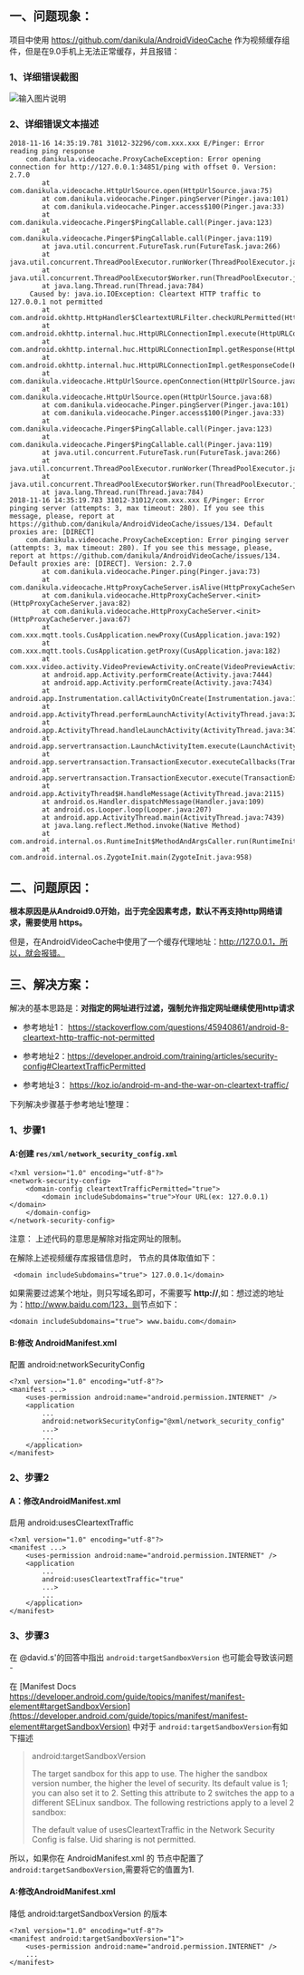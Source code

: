 ## 一、问题现象：
项目中使用 https://github.com/danikula/AndroidVideoCache 作为视频缓存组件，但是在9.0手机上无法正常缓存，并且报错：

### 1、详细错误截图
![输入图片说明](https://images.gitee.com/uploads/images/2018/1120/110445_bfc83838_930142.png "屏幕截图.png")


### 2、详细错误文本描述
```
2018-11-16 14:35:19.781 31012-32296/com.xxx.xxx E/Pinger: Error reading ping response
    com.danikula.videocache.ProxyCacheException: Error opening connection for http://127.0.0.1:34851/ping with offset 0. Version: 2.7.0
        at com.danikula.videocache.HttpUrlSource.open(HttpUrlSource.java:75)
        at com.danikula.videocache.Pinger.pingServer(Pinger.java:101)
        at com.danikula.videocache.Pinger.access$100(Pinger.java:33)
        at com.danikula.videocache.Pinger$PingCallable.call(Pinger.java:123)
        at com.danikula.videocache.Pinger$PingCallable.call(Pinger.java:119)
        at java.util.concurrent.FutureTask.run(FutureTask.java:266)
        at java.util.concurrent.ThreadPoolExecutor.runWorker(ThreadPoolExecutor.java:1167)
        at java.util.concurrent.ThreadPoolExecutor$Worker.run(ThreadPoolExecutor.java:641)
        at java.lang.Thread.run(Thread.java:784)
     Caused by: java.io.IOException: Cleartext HTTP traffic to 127.0.0.1 not permitted
        at com.android.okhttp.HttpHandler$CleartextURLFilter.checkURLPermitted(HttpHandler.java:115)
        at com.android.okhttp.internal.huc.HttpURLConnectionImpl.execute(HttpURLConnectionImpl.java:458)
        at com.android.okhttp.internal.huc.HttpURLConnectionImpl.getResponse(HttpURLConnectionImpl.java:407)
        at com.android.okhttp.internal.huc.HttpURLConnectionImpl.getResponseCode(HttpURLConnectionImpl.java:538)
        at com.danikula.videocache.HttpUrlSource.openConnection(HttpUrlSource.java:160)
        at com.danikula.videocache.HttpUrlSource.open(HttpUrlSource.java:68)
        at com.danikula.videocache.Pinger.pingServer(Pinger.java:101) 
        at com.danikula.videocache.Pinger.access$100(Pinger.java:33) 
        at com.danikula.videocache.Pinger$PingCallable.call(Pinger.java:123) 
        at com.danikula.videocache.Pinger$PingCallable.call(Pinger.java:119) 
        at java.util.concurrent.FutureTask.run(FutureTask.java:266) 
        at java.util.concurrent.ThreadPoolExecutor.runWorker(ThreadPoolExecutor.java:1167) 
        at java.util.concurrent.ThreadPoolExecutor$Worker.run(ThreadPoolExecutor.java:641) 
        at java.lang.Thread.run(Thread.java:784) 
2018-11-16 14:35:19.783 31012-31012/com.xxx.xxx E/Pinger: Error pinging server (attempts: 3, max timeout: 280). If you see this message, please, report at https://github.com/danikula/AndroidVideoCache/issues/134. Default proxies are: [DIRECT]
    com.danikula.videocache.ProxyCacheException: Error pinging server (attempts: 3, max timeout: 280). If you see this message, please, report at https://github.com/danikula/AndroidVideoCache/issues/134. Default proxies are: [DIRECT]. Version: 2.7.0
        at com.danikula.videocache.Pinger.ping(Pinger.java:73)
        at com.danikula.videocache.HttpProxyCacheServer.isAlive(HttpProxyCacheServer.java:183)
        at com.danikula.videocache.HttpProxyCacheServer.<init>(HttpProxyCacheServer.java:82)
        at com.danikula.videocache.HttpProxyCacheServer.<init>(HttpProxyCacheServer.java:67)
        at com.xxx.mqtt.tools.CusApplication.newProxy(CusApplication.java:192)
        at com.xxx.mqtt.tools.CusApplication.getProxy(CusApplication.java:182)
        at com.xxx.video.activity.VideoPreviewActivity.onCreate(VideoPreviewActivity.java:59)
        at android.app.Activity.performCreate(Activity.java:7444)
        at android.app.Activity.performCreate(Activity.java:7434)
        at android.app.Instrumentation.callActivityOnCreate(Instrumentation.java:1286)
        at android.app.ActivityThread.performLaunchActivity(ActivityThread.java:3269)
        at android.app.ActivityThread.handleLaunchActivity(ActivityThread.java:3474)
        at android.app.servertransaction.LaunchActivityItem.execute(LaunchActivityItem.java:86)
        at android.app.servertransaction.TransactionExecutor.executeCallbacks(TransactionExecutor.java:108)
        at android.app.servertransaction.TransactionExecutor.execute(TransactionExecutor.java:68)
        at android.app.ActivityThread$H.handleMessage(ActivityThread.java:2115)
        at android.os.Handler.dispatchMessage(Handler.java:109)
        at android.os.Looper.loop(Looper.java:207)
        at android.app.ActivityThread.main(ActivityThread.java:7439)
        at java.lang.reflect.Method.invoke(Native Method)
        at com.android.internal.os.RuntimeInit$MethodAndArgsCaller.run(RuntimeInit.java:524)
        at com.android.internal.os.ZygoteInit.main(ZygoteInit.java:958)
```

## 二、问题原因：
**根本原因是从Android9.0开始，出于完全因素考虑，默认不再支持http网络请求，需要使用 https。**

但是，在AndroidVideoCache中使用了一个缓存代理地址：http://127.0.0.1，所以，就会报错。


## 三、解决方案：

解决的基本思路是：**对指定的网址进行过滤，强制允许指定网址继续使用http请求**

* 参考地址1：
https://stackoverflow.com/questions/45940861/android-8-cleartext-http-traffic-not-permitted

* 参考地址2：https://developer.android.com/training/articles/security-config#CleartextTrafficPermitted

* 参考地址3： https://koz.io/android-m-and-the-war-on-cleartext-traffic/


下列解决步骤基于参考地址1整理：

### 1、步骤1 

#### A:创建 `res/xml/network_security_config.xml`

```
<?xml version="1.0" encoding="utf-8"?>
<network-security-config>
    <domain-config cleartextTrafficPermitted="true">
        <domain includeSubdomains="true">Your URL(ex: 127.0.0.1)</domain>
    </domain-config>
</network-security-config>
```

注意：
上述代码的意思是解除对指定网址的限制。

在解除上述视频缓存库报错信息时，<domain> 节点的具体取值如下：

```
 <domain includeSubdomains="true"> 127.0.0.1</domain>
```

如果需要过滤某个地址，则只写域名即可，不需要写  **http://**,如：想过滤的地址为：http://www.baidu.com/123，则<demain>节点如下：

```
<domain includeSubdomains="true"> www.baidu.com</domain>
```


#### B:修改 AndroidManifest.xml

配置 android:networkSecurityConfig

```
<?xml version="1.0" encoding="utf-8"?>
<manifest ...>
    <uses-permission android:name="android.permission.INTERNET" />
    <application
        ...
        android:networkSecurityConfig="@xml/network_security_config"
        ...>
        ...
    </application>
</manifest>
```

### 2、步骤2

#### A：修改AndroidManifest.xml 

启用 android:usesCleartextTraffic

```
<?xml version="1.0" encoding="utf-8"?>
<manifest ...>
    <uses-permission android:name="android.permission.INTERNET" />
    <application
        ...
        android:usesCleartextTraffic="true"
        ...>
        ...
    </application>
</manifest>
```

### 3、步骤3

在 @david.s'的回答中指出 `android:targetSandboxVersion` 也可能会导致该问题 -

在 [Manifest Docs  https://developer.android.com/guide/topics/manifest/manifest-element#targetSandboxVersion](https://developer.android.com/guide/topics/manifest/manifest-element#targetSandboxVersion) 中对于 `android:targetSandboxVersion`有如下描述
>android:targetSandboxVersion
>
>The target sandbox for this app to use. The higher the sandbox version number, the higher the level of security. Its default value is 1; you can also set it to 2. Setting this attribute to 2 switches the app to a different SELinux sandbox. The following restrictions apply to a level 2 sandbox:
>
>The default value of usesCleartextTraffic in the Network Security Config is false.
>Uid sharing is not permitted.


所以，如果你在 AndroidManifest.xml 的 <manifest> 节点中配置了 `android:targetSandboxVersion`,需要将它的值置为1.

#### A:修改AndroidManifest.xml

降低 android:targetSandboxVersion 的版本

```
<?xml version="1.0" encoding="utf-8"?>
<manifest android:targetSandboxVersion="1">
    <uses-permission android:name="android.permission.INTERNET" />
    ...
</manifest>
```